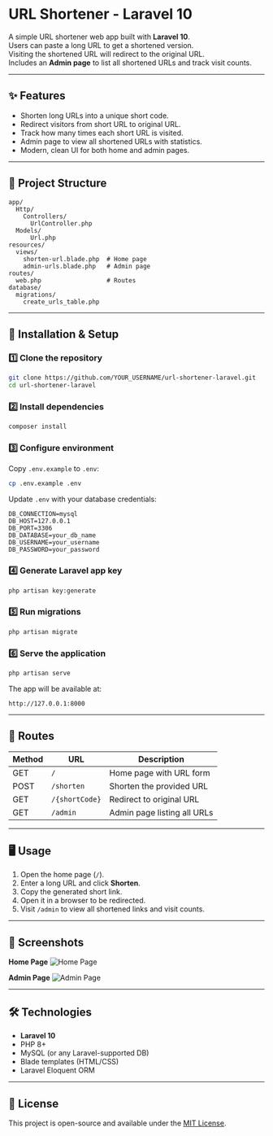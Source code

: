 # URL Shortener - Laravel 10

A simple URL shortener web app built with **Laravel 10**.  
Users can paste a long URL to get a shortened version.  
Visiting the shortened URL will redirect to the original URL.  
Includes an **Admin page** to list all shortened URLs and track visit counts.

---

## ✨ Features
- Shorten long URLs into a unique short code.
- Redirect visitors from short URL to original URL.
- Track how many times each short URL is visited.
- Admin page to view all shortened URLs with statistics.
- Modern, clean UI for both home and admin pages.

---

## 📂 Project Structure
```
app/
  Http/
    Controllers/
      UrlController.php
  Models/
      Url.php
resources/
  views/
    shorten-url.blade.php  # Home page
    admin-urls.blade.php   # Admin page
routes/
  web.php                  # Routes
database/
  migrations/
    create_urls_table.php
```

---

## 🚀 Installation & Setup

### 1️⃣ Clone the repository
```bash
git clone https://github.com/YOUR_USERNAME/url-shortener-laravel.git
cd url-shortener-laravel
```

### 2️⃣ Install dependencies
```bash
composer install
```

### 3️⃣ Configure environment
Copy `.env.example` to `.env`:
```bash
cp .env.example .env
```
Update `.env` with your database credentials:
```env
DB_CONNECTION=mysql
DB_HOST=127.0.0.1
DB_PORT=3306
DB_DATABASE=your_db_name
DB_USERNAME=your_username
DB_PASSWORD=your_password
```

### 4️⃣ Generate Laravel app key
```bash
php artisan key:generate
```

### 5️⃣ Run migrations
```bash
php artisan migrate
```

### 6️⃣ Serve the application
```bash
php artisan serve
```
The app will be available at:
```
http://127.0.0.1:8000
```

---

## 📌 Routes
| Method | URL               | Description |
|--------|------------------|-------------|
| GET    | `/`               | Home page with URL form |
| POST   | `/shorten`        | Shorten the provided URL |
| GET    | `/{shortCode}`    | Redirect to original URL |
| GET    | `/admin`          | Admin page listing all URLs |

---

## 🖥 Usage
1. Open the home page (`/`).
2. Enter a long URL and click **Shorten**.
3. Copy the generated short link.
4. Open it in a browser to be redirected.
5. Visit `/admin` to view all shortened links and visit counts.

---

## 📸 Screenshots

**Home Page**
![Home Page](docs/screenshots/home.png)

**Admin Page**
![Admin Page](docs/screenshots/admin.png)

---

## 🛠 Technologies
- **Laravel 10**
- PHP 8+
- MySQL (or any Laravel-supported DB)
- Blade templates (HTML/CSS)
- Laravel Eloquent ORM

---

## 📜 License
This project is open-source and available under the [MIT License](LICENSE).
